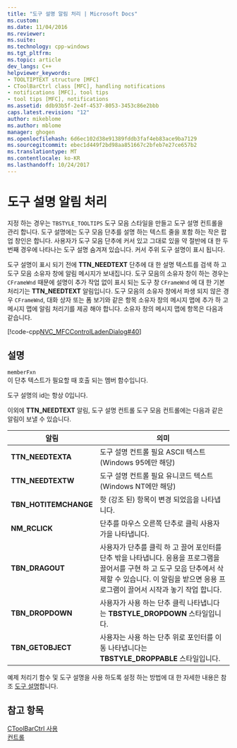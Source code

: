 ```yaml
---
title: "도구 설명 알림 처리 | Microsoft Docs"
ms.custom: 
ms.date: 11/04/2016
ms.reviewer: 
ms.suite: 
ms.technology: cpp-windows
ms.tgt_pltfrm: 
ms.topic: article
dev_langs: C++
helpviewer_keywords:
- TOOLTIPTEXT structure [MFC]
- CToolBarCtrl class [MFC], handling notifications
- notifications [MFC], tool tips
- tool tips [MFC], notifications
ms.assetid: ddb93b5f-2e4f-4537-8053-3453c86e2bbb
caps.latest.revision: "12"
author: mikeblome
ms.author: mblome
manager: ghogen
ms.openlocfilehash: 6d6ec102d38e91389fddb3faf4eb83ace9ba7129
ms.sourcegitcommit: ebec1d449f2bd98aa851667c2bfeb7e27ce657b2
ms.translationtype: MT
ms.contentlocale: ko-KR
ms.lasthandoff: 10/24/2017
---
```

# <a name="handling-tool-tip-notifications"></a>도구 설명 알림 처리
지정 하는 경우는 `TBSTYLE_TOOLTIPS` 도구 모음 스타일을 만들고 도구 설명 컨트롤을 관리 합니다. 도구 설명에는 도구 모음 단추를 설명 하는 텍스트 줄을 포함 하는 작은 팝업 창인은 합니다. 사용자가 도구 모음 단추에 커서 있고 그대로 있을 약 절반에 대 한 두 번째 경우에 나타나는 도구 설명 숨겨져 있습니다. 커서 주위 도구 설명이 표시 됩니다.  
  
 도구 설명이 표시 되기 전에 **TTN_NEEDTEXT** 단추에 대 한 설명 텍스트를 검색 하 고 도구 모음 소유자 창에 알림 메시지가 보내집니다. 도구 모음의 소유자 창이 하는 경우는 `CFrameWnd` 때문에 설명이 추가 작업 없이 표시 되는 도구 창 `CFrameWnd` 에 대 한 기본 처리기는 **TTN_NEEDTEXT** 알림입니다. 도구 모음의 소유자 창에서 파생 되지 않은 경우 `CFrameWnd`, 대화 상자 또는 폼 보기와 같은 항목 소유자 창의 메시지 맵에 추가 하 고 메시지 맵에 알림 처리기를 제공 해야 합니다. 소유자 창의 메시지 맵에 항목은 다음과 같습니다.  
  
 [!code-cpp[NVC_MFCControlLadenDialog#40](../mfc/codesnippet/cpp/handling-tool-tip-notifications_1.cpp)]  
  
## <a name="remarks"></a>설명  
 `memberFxn`  
 이 단추 텍스트가 필요할 때 호출 되는 멤버 함수입니다.  
  
 도구 설명의 id는 항상 0입니다.  
  
 이외에 **TTN_NEEDTEXT** 알림, 도구 설명 컨트롤 도구 모음 컨트롤에는 다음과 같은 알림이 보낼 수 있습니다.  
  
|알림|의미|  
|------------------|-------------|  
|**TTN_NEEDTEXTA**|도구 설명 컨트롤 필요 ASCII 텍스트 (Windows 95에만 해당)|  
|**TTN_NEEDTEXTW**|도구 설명 컨트롤 필요 유니코드 텍스트 (Windows NT에만 해당)|  
|**TBN_HOTITEMCHANGE**|핫 (강조 된) 항목이 변경 되었음을 나타냅니다.|  
|**NM_RCLICK**|단추를 마우스 오른쪽 단추로 클릭 사용자가을 나타냅니다.|  
|**TBN_DRAGOUT**|사용자가 단추를 클릭 하 고 끌어 포인터를 단추 밖을 나타냅니다. 응용을 프로그램을 끌어서를 구현 하 고 도구 모음 단추에서 삭제할 수 있습니다. 이 알림을 받으면 응용 프로그램이 끌어서 시작과 놓기 작업 합니다.|  
|**TBN_DROPDOWN**|사용자가 사용 하는 단추 클릭 나타냅니다는 **TBSTYLE_DROPDOWN** 스타일입니다.|  
|**TBN_GETOBJECT**|사용자는 사용 하는 단추 위로 포인터를 이동 나타냅니다는 **TBSTYLE_DROPPABLE** 스타일입니다.|  
  
 예제 처리기 함수 및 도구 설명을 사용 하도록 설정 하는 방법에 대 한 자세한 내용은 참조 [도구 설명](../mfc/tool-tips-in-windows-not-derived-from-cframewnd.md)합니다.  
  
## <a name="see-also"></a>참고 항목  
 [CToolBarCtrl 사용](../mfc/using-ctoolbarctrl.md)   
 [컨트롤](../mfc/controls-mfc.md)

